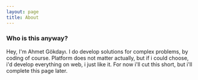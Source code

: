 ```yaml
---
layout: page
title: About
---
```


### Who is this anyway?

Hey, I'm Ahmet Gökdayı. I do develop solutions for complex problems, by coding of course. Platform does not matter actually, but if i could choose, i'd develop everything on web, i just like it. For now i'll cut this short, but i'll complete this page later.


